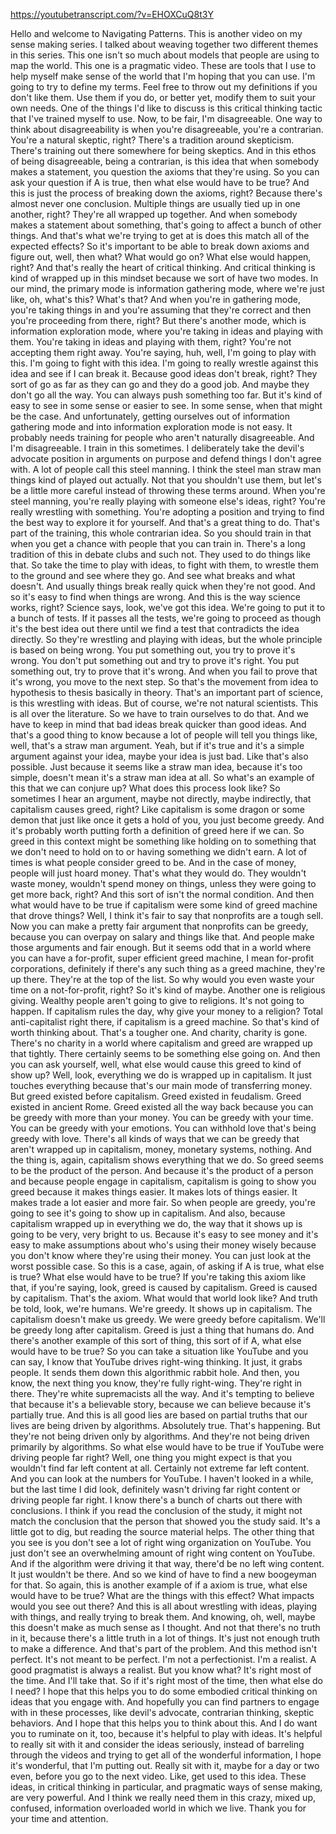 https://youtubetranscript.com/?v=EHOXCuQ8t3Y

 Hello and welcome to Navigating Patterns. This is another video on my sense making series. I talked about weaving together two different themes in this series. This one isn't so much about models that people are using to map the world. This one is a pragmatic video. These are tools that I use to help myself make sense of the world that I'm hoping that you can use. I'm going to try to define my terms. Feel free to throw out my definitions if you don't like them. Use them if you do, or better yet, modify them to suit your own needs. One of the things I'd like to discuss is this critical thinking tactic that I've trained myself to use. Now, to be fair, I'm disagreeable. One way to think about disagreeability is when you're disagreeable, you're a contrarian. You're a natural skeptic, right? There's a tradition around skepticism. There's training out there somewhere for being skeptics. And in this ethos of being disagreeable, being a contrarian, is this idea that when somebody makes a statement, you question the axioms that they're using. So you can ask your question if A is true, then what else would have to be true? And this is just the process of breaking down the axioms, right? Because there's almost never one conclusion. Multiple things are usually tied up in one another, right? They're all wrapped up together. And when somebody makes a statement about something, that's going to affect a bunch of other things. And that's what we're trying to get at is does this match all of the expected effects? So it's important to be able to break down axioms and figure out, well, then what? What would go on? What else would happen, right? And that's really the heart of critical thinking. And critical thinking is kind of wrapped up in this mindset because we sort of have two modes. In our mind, the primary mode is information gathering mode, where we're just like, oh, what's this? What's that? And when you're in gathering mode, you're taking things in and you're assuming that they're correct and then you're proceeding from there, right? But there's another mode, which is information exploration mode, where you're taking in ideas and playing with them. You're taking in ideas and playing with them, right? You're not accepting them right away. You're saying, huh, well, I'm going to play with this. I'm going to fight with this idea. I'm going to really wrestle against this idea and see if I can break it. Because good ideas don't break, right? They sort of go as far as they can go and they do a good job. And maybe they don't go all the way. You can always push something too far. But it's kind of easy to see in some sense or easier to see. In some sense, when that might be the case. And unfortunately, getting ourselves out of information gathering mode and into information exploration mode is not easy. It probably needs training for people who aren't naturally disagreeable. And I'm disagreeable. I train in this sometimes. I deliberately take the devil's advocate position in arguments on purpose and defend things I don't agree with. A lot of people call this steel manning. I think the steel man straw man things kind of played out actually. Not that you shouldn't use them, but let's be a little more careful instead of throwing these terms around. When you're steel manning, you're really playing with someone else's ideas, right? You're really wrestling with something. You're adopting a position and trying to find the best way to explore it for yourself. And that's a great thing to do. That's part of the training, this whole contrarian idea. So you should train in that when you get a chance with people that you can train in. There's a long tradition of this in debate clubs and such not. They used to do things like that. So take the time to play with ideas, to fight with them, to wrestle them to the ground and see where they go. And see what breaks and what doesn't. And usually things break really quick when they're not good. And so it's easy to find when things are wrong. And this is the way science works, right? Science says, look, we've got this idea. We're going to put it to a bunch of tests. If it passes all the tests, we're going to proceed as though it's the best idea out there until we find a test that contradicts the idea directly. So they're wrestling and playing with ideas, but the whole principle is based on being wrong. You put something out, you try to prove it's wrong. You don't put something out and try to prove it's right. You put something out, try to prove that it's wrong. And when you fail to prove that it's wrong, you move to the next step. So that's the movement from idea to hypothesis to thesis basically in theory. That's an important part of science, is this wrestling with ideas. But of course, we're not natural scientists. This is all over the literature. So we have to train ourselves to do that. And we have to keep in mind that bad ideas break quicker than good ideas. And that's a good thing to know because a lot of people will tell you things like, well, that's a straw man argument. Yeah, but if it's true and it's a simple argument against your idea, maybe your idea is just bad. Like that's also possible. Just because it seems like a straw man idea, because it's too simple, doesn't mean it's a straw man idea at all. So what's an example of this that we can conjure up? What does this process look like? So sometimes I hear an argument, maybe not directly, maybe indirectly, that capitalism causes greed, right? Like capitalism is some dragon or some demon that just like once it gets a hold of you, you just become greedy. And it's probably worth putting forth a definition of greed here if we can. So greed in this context might be something like holding on to something that we don't need to hold on to or having something we didn't earn. A lot of times is what people consider greed to be. And in the case of money, people will just hoard money. That's what they would do. They wouldn't waste money, wouldn't spend money on things, unless they were going to get more back, right? And this sort of isn't the normal condition. And then what would have to be true if capitalism were some kind of greed machine that drove things? Well, I think it's fair to say that nonprofits are a tough sell. Now you can make a pretty fair argument that nonprofits can be greedy, because you can overpay on salary and things like that. And people make those arguments and fair enough. But it seems odd that in a world where you can have a for-profit, super efficient greed machine, I mean for-profit corporations, definitely if there's any such thing as a greed machine, they're up there. They're at the top of the list. So why would you even waste your time on a not-for-profit, right? So it's kind of maybe. Another one is religious giving. Wealthy people aren't going to give to religions. It's not going to happen. If capitalism rules the day, why give your money to a religion? Total anti-capitalist right there, if capitalism is a greed machine. So that's kind of worth thinking about. That's a tougher one. And charity, charity is gone. There's no charity in a world where capitalism and greed are wrapped up that tightly. There certainly seems to be something else going on. And then you can ask yourself, well, what else would cause this greed to kind of show up? Well, look, everything we do is wrapped up in capitalism. It just touches everything because that's our main mode of transferring money. But greed existed before capitalism. Greed existed in feudalism. Greed existed in ancient Rome. Greed existed all the way back because you can be greedy with more than your money. You can be greedy with your time. You can be greedy with your emotions. You can withhold love that's being greedy with love. There's all kinds of ways that we can be greedy that aren't wrapped up in capitalism, money, monetary systems, nothing. And the thing is, again, capitalism shows everything that we do. So greed seems to be the product of the person. And because it's the product of a person and because people engage in capitalism, capitalism is going to show you greed because it makes things easier. It makes lots of things easier. It makes trade a lot easier and more fair. So when people are greedy, you're going to see it's going to show up in capitalism. And also, because capitalism wrapped up in everything we do, the way that it shows up is going to be very, very bright to us. Because it's easy to see money and it's easy to make assumptions about who's using their money wisely because you don't know where they're using their money. You can just look at the worst possible case. So this is a case, again, of asking if A is true, what else is true? What else would have to be true? If you're taking this axiom like that, if you're saying, look, greed is caused by capitalism. Greed is caused by capitalism. That's the axiom. What would that world look like? And truth be told, look, we're humans. We're greedy. It shows up in capitalism. The capitalism doesn't make us greedy. We were greedy before capitalism. We'll be greedy long after capitalism. Greed is just a thing that humans do. And there's another example of this sort of thing, this sort of if A, what else would have to be true? So you can take a situation like YouTube and you can say, I know that YouTube drives right-wing thinking. It just, it grabs people. It sends them down this algorithmic rabbit hole. And then, you know, the next thing you know, they're fully right-wing. They're right in there. They're white supremacists all the way. And it's tempting to believe that because it's a believable story, because we can believe because it's partially true. And this is all good lies are based on partial truths that our lives are being driven by algorithms. Absolutely true. That's happening. But they're not being driven only by algorithms. And they're not being driven primarily by algorithms. So what else would have to be true if YouTube were driving people far right? Well, one thing you might expect is that you wouldn't find far left content at all. Certainly not extreme far left content. And you can look at the numbers for YouTube. I haven't looked in a while, but the last time I did look, definitely wasn't driving far right content or driving people far right. I know there's a bunch of charts out there with conclusions. I think if you read the conclusion of the study, it might not match the conclusion that the person that showed you the study said. It's a little got to dig, but reading the source material helps. The other thing that you see is you don't see a lot of right wing organization on YouTube. You just don't see an overwhelming amount of right wing content on YouTube. And if the algorithm were driving it that way, there'd be no left wing content. It just wouldn't be there. And so we kind of have to find a new boogeyman for that. So again, this is another example of if a axiom is true, what else would have to be true? What are the things with this effect? What impacts would you see out there? And this is all about wrestling with ideas, playing with things, and really trying to break them. And knowing, oh, well, maybe this doesn't make as much sense as I thought. And not that there's no truth in it, because there's a little truth in a lot of things. It's just not enough truth to make a difference. And that's part of the problem. And this method isn't perfect. It's not meant to be perfect. I'm not a perfectionist. I'm a realist. A good pragmatist is always a realist. But you know what? It's right most of the time. And I'll take that. So if it's right most of the time, then what else do I need? I hope that this helps you to do some embodied critical thinking on ideas that you engage with. And hopefully you can find partners to engage with in these processes, like devil's advocate, contrarian thinking, skeptic behaviors. And I hope that this helps you to think about this. And I do want you to ruminate on it, too, because it's helpful to play with ideas. It's helpful to really sit with it and consider the ideas seriously, instead of barreling through the videos and trying to get all of the wonderful information, I hope it's wonderful, that I'm putting out. Really sit with it, maybe for a day or two even, before you go to the next video. Like, get used to this idea. These ideas, in critical thinking in particular, and pragmatic ways of sense making, are very powerful. And I think we really need them in this crazy, mixed up, confused, information overloaded world in which we live. Thank you for your time and attention.